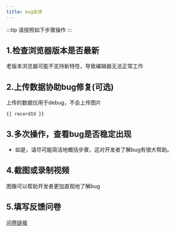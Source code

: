 ```yaml
---
title: bug反馈
---
```


<script setup>
import { ref } from 'vue'
import ReportBugHelper from './ReportBugHelper.vue'

const showReportId = ref(false)
</script>

:::tip
请按照如下步骤操作
:::

## 1.检查浏览器版本是否最新

老版本浏览器可能不支持新特性，导致编辑器无法正常工作

## 2.上传数据协助bug修复(可选)

上传的数据仅用于debug，不会上传图片

<ClientOnly>
<ReportBugHelper @upload="showReportId=true"></ReportBugHelper>
</ClientOnly>

<div v-if="showReportId" id="report-bar">

```text
{{ recordId }}
```
</div>

## 3.多次操作，查看bug是否稳定出现

 - 如是，请尽可能简洁地概括步骤，这对开发者了解bug有很大帮助。

## 4.截图或录制视频

图像可以帮助开发者更加直观地了解bug

## 5.填写反馈问卷

[问卷链接](https://wj.qq.com/s2/11537223/aa61/)
